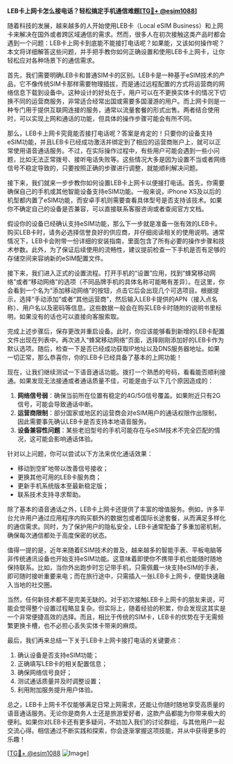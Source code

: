 **LEB卡上网卡怎么接电话？轻松搞定手机通信难题[[TG💪+ @esim1088](https://t.me/s/esim1088)]**

随着科技的发展，越来越多的人开始使用LEB卡（Local eSIM Business）和上网卡来解决在国外或者跨区域通信的需求。然而，很多人在初次接触这类产品时都会遇到一个问题：LEB卡上网卡到底能不能接打电话呢？如果能，又该如何操作呢？本文将详细解答这些问题，并手把手教你如何正确设置和使用LEB卡上网卡，让你轻松应对各种场景下的通信需求。

首先，我们需要明确LEB卡和普通SIM卡的区别。LEB卡是一种基于eSIM技术的产品，它不像传统SIM卡那样需要物理插拔，而是通过远程配置的方式将运营商的网络信息下载到设备中。这种设计的好处在于，用户可以在不更换实体卡的情况下切换不同的运营商服务，非常适合经常出国或需要多国漫游的用户。而上网卡则是一种专门用于提供互联网连接的服务，通常以流量套餐的形式出售。两者结合使用时，可以实现上网和通话的功能，但具体的操作步骤可能会有所不同。

那么，LEB卡上网卡究竟能否接打电话呢？答案是肯定的！只要你的设备支持eSIM功能，并且LEB卡已经成功激活并绑定到了相应的运营商账户上，就可以正常使用语音通话服务。不过，在实际操作过程中，有些用户可能会遇到一些小问题，比如无法正常拨号、接听电话失败等。这些情况大多是因为设置不当或者网络信号不稳定导致的，只要按照正确的步骤进行调整，就能顺利解决问题。

接下来，我们就来一步步教你如何设置LEB卡上网卡以便接打电话。首先，你需要确保自己的手机或其他智能设备支持eSIM功能。一般来说，iPhone XS及以后的机型都内置了eSIM功能，而安卓手机则需要查看具体型号是否支持该技术。如果你不确定自己的设备是否兼容，可以直接联系客服咨询或者查阅官方文档。

假设你的设备已经确认支持eSIM功能，那么下一步就是准备一张有效的LEB卡。购买LEB卡时，请务必选择信誉良好的供应商，并仔细阅读相关的使用说明。通常情况下，LEB卡会附带一份详细的安装指南，里面包含了所有必要的操作步骤和技术参数。此外，为了保证后续使用的流畅性，建议提前检查一下手机是否有足够的存储空间来容纳新的eSIM配置文件。

接下来，我们进入正式的设置流程。打开手机的“设置”应用，找到“蜂窝移动网络”或者“移动网络”的选项（不同品牌手机的具体名称可能略有差异）。在这里，你会看到一个名为“添加移动网络”的按钮，点击它后会出现几个可选项目。根据提示，选择“手动添加”或者“其他运营商”，然后输入LEB卡提供的APN（接入点名称）、用户名以及密码等信息。这些数据一般会在购买LEB卡时随附的说明书里标明，如果没有的话也可以直接向客服索取。

完成上述步骤后，保存更改并重启设备。此时，你应该能够看到新增的LEB卡配置文件出现在列表中。再次进入“蜂窝移动网络”页面，选择刚刚添加好的LEB卡作为默认选项。随后，检查一下是否已经成功获取IP地址以及DNS服务器地址。如果一切正常，那么恭喜你，你的LEB卡已经具备了基本的上网功能！

现在，让我们继续测试一下语音通话功能。拨打一个熟悉的号码，看看能否顺利接通。如果发现无法接通或者通话质量不佳，可能是由于以下几个原因造成的：

1. **网络信号弱**：确保当前所在位置有稳定的4G/5G信号覆盖。如果附近只有2G信号，可能会导致通话中断。
2. **运营商限制**：部分国家或地区的运营商会对eSIM用户的通话权限作出限制，因此需要事先确认LEB卡是否支持本地语音服务。
3. **设备兼容性问题**：某些老旧型号的手机可能存在与eSIM技术不完全匹配的情况，这可能会影响通话体验。

针对以上问题，你可以尝试以下方法来优化通话效果：
- 移动到空旷地带以改善信号接收；
- 更换其他可用的LEB卡服务商；
- 更新手机系统版本至最新稳定版；
- 联系技术支持寻求帮助。

除了基本的语音通话之外，LEB卡上网卡还提供了丰富的增值服务。例如，许多平台允许用户通过应用程序内购买额外的数据包或者国际长途套餐，从而满足多样化的通信需求。同时，为了保护用户的隐私安全，LEB卡通常配备了多重加密机制，确保每次通信都处于高度保密的状态。

值得一提的是，近年来随着ESIM技术的普及，越来越多的智能手表、平板电脑等非传统通讯设备也开始支持eSIM功能。这意味着即使你不携带手机也能随时随地保持联系。比如，当你外出跑步时忘记带手机，只需佩戴一块支持eSIM的手表，即可随时接听重要来电；而在旅行途中，只需插入一张LEB卡上网卡，便能快速融入当地的社交圈。

当然，任何新技术都不是完美无缺的。对于初次接触LEB卡上网卡的朋友来说，可能会觉得整个设置过程略显复杂。但实际上，随着经验的积累，你会发现这其实是一个非常便捷高效的选择。而且，相比于传统的SIM卡，LEB卡的优势在于无需频繁更换卡槽，也不必担心丢失实体卡带来的麻烦。

最后，我们再来总结一下关于LEB卡上网卡接打电话的关键要点：
1. 确认设备是否支持eSIM功能；
2. 正确填写LEB卡的相关配置信息；
3. 确保网络信号良好；
4. 测试通话质量并及时调整设置；
5. 利用附加服务提升用户体验。

总之，LEB卡上网卡不仅能够满足日常上网需求，还能让你随时随地享受高质量的语音通话服务。无论你是商务人士还是旅游爱好者，这款产品都能为你带来极大的便利。如果你对LEB卡还有更多疑问，不妨加入我们的讨论群组，与其他用户一起交流心得。相信通过不断实践和探索，你会逐渐掌握这项技能，并从中获得更多的乐趣！

[[TG💪+ @esim1088](https://t.me/s/esim1088) ![Image](https://i.postimg.cc/4NQfJmqS/Snipaste-2025-05-13-00-14-12.png)]